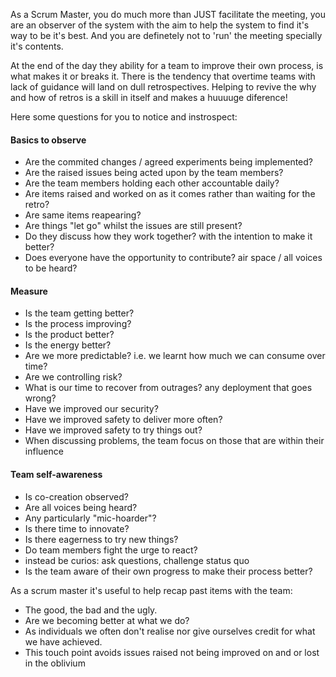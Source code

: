 As a Scrum Master, you do much more than JUST facilitate the meeting, you are an observer of the system with the aim to help the system to find it's way to be it's best. 
And you are definetely not to 'run' the meeting specially it's contents.

At the end of the day they ability for a team to improve their own process, is what makes it or breaks it. 
There is the tendency that overtime teams with lack of guidance will land on dull retrospectives. Helping to revive the why and how of retros is a skill in itself and makes a huuuuge diference! 

Here some questions for you to notice and instrospect:


#### Basics to observe
* Are the commited changes / agreed experiments being implemented?
* Are the raised issues being acted upon by the team members?
* Are the team members holding each other accountable daily?
* Are items raised and worked on as it comes rather than waiting for the retro?
* Are same items reapearing?
* Are things "let go" whilst the issues are still present?
* Do they discuss how they work together? with the intention to make it better?
* Does everyone have the opportunity to contribute? air space / all voices to be heard?

#### Measure
* Is the team getting better?
* Is the process improving?
* Is the product better?
* Is the energy better?
* Are we more predictable? i.e. we learnt how much we can consume over time?
* Are we controlling risk?
* What is our time to recover from outrages? any deployment that goes wrong?
* Have we improved our security?
* Have we improved safety to deliver more often?
* Have we improved safety to try things out?
* When discussing problems, the team focus on those that are within their influence

#### Team self-awareness
* Is co-creation observed?
* Are all voices being heard?
* Any particularly "mic-hoarder"?
* Is there time to innovate?
* Is there eagerness to try new things?
* Do team members fight the urge to react? 
* instead be curios: ask questions, challenge status quo
* Is the team aware of their own progress to make their process better?

As a scrum master it's useful to help recap past items with the team: 
* The good, the bad and the ugly.
* Are we becoming better at what we do?
* As individuals we often don't realise nor give ourselves credit for what we have achieved.
* This touch point avoids issues raised not being improved on and or lost in the oblivium 
